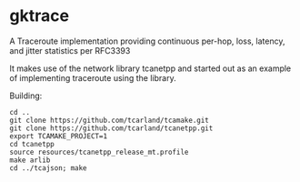 gktrace
========

A Traceroute implementation providing continuous per-hop, loss, latency, and jitter statistics 
per RFC3393

It makes use of the network library tcanetpp and started out as an example of 
implementing traceroute using the library.

Building:

```
cd ..
git clone https://github.com/tcarland/tcamake.git
git clone https://github.com/tcarland/tcanetpp.git
export TCAMAKE_PROJECT=1
cd tcanetpp
source resources/tcanetpp_release_mt.profile
make arlib
cd ../tcajson; make
```


